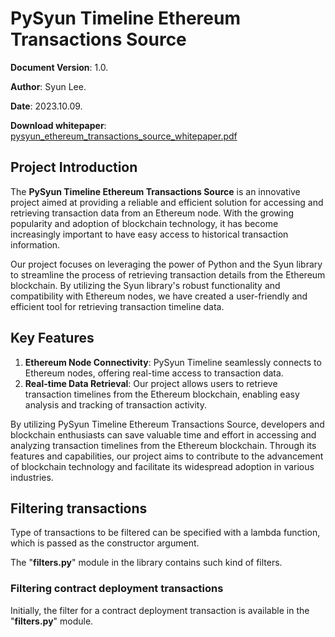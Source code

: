 # PySyun Timeline Ethereum Transactions Source

**Document Version**: 1.0.

**Author**: Syun Lee.

**Date**: 2023.10.09.

**Download whitepaper**: [pysyun_ethereum_transactions_source_whitepaper.pdf](./pysyun_ethereum_transactions_source_whitepaper.pdf)

## Project Introduction

The **PySyun Timeline Ethereum Transactions Source** is an innovative project aimed at providing a reliable and efficient solution for accessing and retrieving transaction data from an Ethereum node. With the growing popularity and adoption of blockchain technology, it has become increasingly important to have easy access to historical transaction information.

Our project focuses on leveraging the power of Python and the Syun library to streamline the process of retrieving transaction details from the Ethereum blockchain. By utilizing the Syun library's robust functionality and compatibility with Ethereum nodes, we have created a user-friendly and efficient tool for retrieving transaction timeline data.

## Key Features

1. **Ethereum Node Connectivity**: PySyun Timeline seamlessly connects to Ethereum nodes, offering real-time access to transaction data.
2. **Real-time Data Retrieval**: Our project allows users to retrieve transaction timelines from the Ethereum blockchain, enabling easy analysis and tracking of transaction activity.

By utilizing PySyun Timeline Ethereum Transactions Source, developers and blockchain enthusiasts can save valuable time and effort in accessing and analyzing transaction timelines from the Ethereum blockchain. Through its features and capabilities, our project aims to contribute to the advancement of blockchain technology and facilitate its widespread adoption in various industries.

## Filtering transactions
Type of transactions to be filtered can be specified with a lambda function,
which is passed as the constructor argument.

The "**filters.py**" module in the library contains such kind of filters.

### Filtering contract deployment transactions
Initially, the filter for a contract deployment transaction is available
in the "**filters.py**" module.
